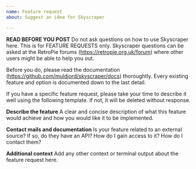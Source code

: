 ```yaml
---
name: Feature request
about: Suggest an idea for Skyscraper

---
```


**READ BEFORE YOU POST**
Do not ask questions on how to use Skyscraper here. This is for FEATURE REQUESTS only. Skyscraper questions can be asked at the RetroPie forums (https://retropie.org.uk/forum) where other users might be able to help you out.

Before you do, please read the documentation (https://github.com/muldjord/skyscraper/docs) thoroughtly. Every existing feature and option is documented down to the last detail.

If you have a specific feature request, please take your time to describe it well using the following template. If not, it will be deleted without response.

**Describe the feature**
A clear and concise description of what this feature would achieve and how you would like it to be implemented.

**Contact mails and documentation**
Is your feature related to an external source? If so, do they have an API? How do I gain access to it? How do I contact them?

**Additional context**
Add any other context or terminal output about the feature request here.
